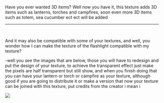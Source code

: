 Have you ever wanted 3D items? Well now you have it, this texture adds 3D items such as lanterns, torches and campfires, soon even more 3D items such as totem, sea cucumber ect ect will be added
‎ 

---
‎ 

And it may also be compatible with some of your textures, and well, you wonder how I can make the texture of the flashlight compatible with my texture?

-well you see the images that are below, those you will have to redesign and put the design of your texture, to achieve the transparent effect just make the pixels are half transparent but still show, and when you finish doing that you can have your lantern or torch or campfire as your texture, although good if you are going to distribute it or make a version that now your texture can be joined with this texture, put credits from the creator i mean i
‎ 

![](https://r2.mcpedl.com/submissions/116655/images/3d-items--torchcampfire--lantern_2.png)